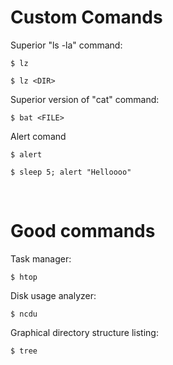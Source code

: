 # Custom Comands
Superior "ls -la" command:
```
$ lz
```
```
$ lz <DIR>
```

Superior version of "cat" command:
```
$ bat <FILE>
```

Alert comand
```
$ alert
```
```
$ sleep 5; alert "Helloooo"
```



<br>



# Good commands 
Task manager:
```
$ htop
```

Disk usage analyzer:
```
$ ncdu
```

Graphical directory structure listing:
```
$ tree
```
